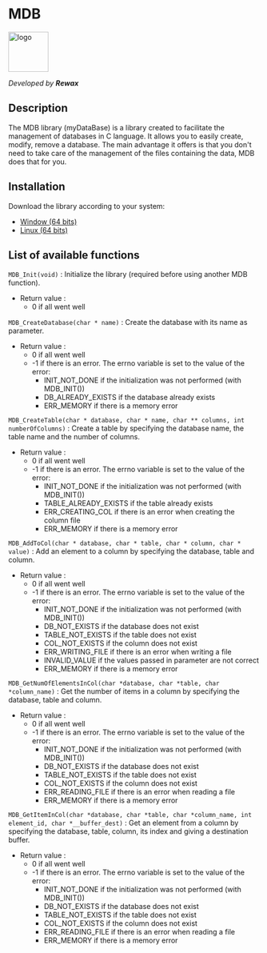 # **MDB**

<img src="https://rewax61.alwaysdata.net/MDB/logo.ico" alt="logo" width="80"> <!--Logo-->  

*Developed by **Rewax***

## Description
The MDB library (myDataBase) is a library created to facilitate the management of databases in C language. It allows you to easily create, modify, remove a database. The main advantage it offers is that you don't need to take care of the management of the files containing the data, MDB does that for you.

## Installation
Download the library according to your system:  
* [Window (64 bits)](https://rewax61.alwaysdata.net/MDB/MDB-lib_Win_64.zip)
* [Linux (64 bits)](https://rewax61.alwaysdata.net/MDB/MDB-lib_Linux_64.zip)

## List of available functions

`MDB_Init(void)` : Initialize the library (required before using another MDB function).
* Return value :  
    - 0 if all went well

`MDB_CreateDatabase(char * name)` : Create the database with its name as parameter.
* Return value :
    - 0 if all went well
    - -1 if there is an error. The errno variable is set to the value of the error:
        - INIT_NOT_DONE if the initialization was not performed (with MDB_INIT())
        - DB_ALREADY_EXISTS if the database already exists
        - ERR_MEMORY if there is a memory error

`MDB_CreateTable(char * database, char * name, char ** columns, int numberOfColumns)` : Create a table by specifying the database name, the table name and the number of columns.
* Return value :
    - 0 if all went well
    - -1 if there is an error. The errno variable is set to the value of the error:
        - INIT_NOT_DONE if the initialization was not performed (with MDB_INIT())
        - TABLE_ALREADY_EXISTS if the table already exists
        - ERR_CREATING_COL if there is an error when creating the column file
        - ERR_MEMORY if there is a memory error

`MDB_AddToCol(char * database, char * table, char * column, char * value)` : Add an element to a column by specifying the database, table and column.
* Return value :
    - 0 if all went well
    - -1 if there is an error. The errno variable is set to the value of the error:
        - INIT_NOT_DONE if the initialization was not performed (with MDB_INIT())
        - DB_NOT_EXISTS if the database does not exist
        - TABLE_NOT_EXISTS if the table does not exist
        - COL_NOT_EXISTS if the column does not exist
        - ERR_WRITING_FILE if there is an error when writing a file
        - INVALID_VALUE if the values passed in parameter are not correct
        - ERR_MEMORY if there is a memory error

`MDB_GetNumOfElementsInCol(char *database, char *table, char *column_name)` : Get the number of items in a column by specifying the database, table and column.
* Return value :
    - 0 if all went well
    - -1 if there is an error. The errno variable is set to the value of the error:
        - INIT_NOT_DONE if the initialization was not performed (with MDB_INIT())
        - DB_NOT_EXISTS if the database does not exist
        - TABLE_NOT_EXISTS if the table does not exist
        - COL_NOT_EXISTS if the column does not exist
        - ERR_READING_FILE if there is an error when reading a file
        - ERR_MEMORY if there is a memory error

`MDB_GetItemInCol(char *database, char *table, char *column_name, int element_id, char *__buffer_dest)` : Get an element from a column by specifying the database, table, column, its index and giving a destination buffer.
* Return value :
    - 0 if all went well
    - -1 if there is an error. The errno variable is set to the value of the error:
        - INIT_NOT_DONE if the initialization was not performed (with MDB_INIT())
        - DB_NOT_EXISTS if the database does not exist
        - TABLE_NOT_EXISTS if the table does not exist
        - COL_NOT_EXISTS if the column does not exist
        - ERR_READING_FILE if there is an error when reading a file
        - ERR_MEMORY if there is a memory error
